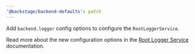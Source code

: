 ```yaml
---
'@backstage/backend-defaults': patch
---
```


Add `backend.logger` config options to configure the `RootLoggerService`.

Read more about the new configuration options in the
[Root Logger Service](https://backstage.io/docs/backend-system/core-services/root-logger/)
documentation.
